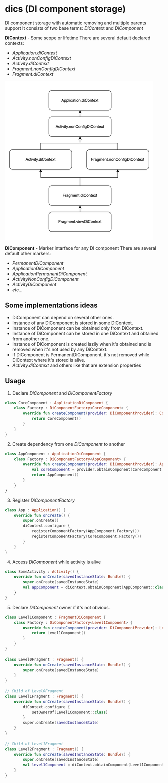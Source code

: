 # dics (DI component storage)
DI component storage with automatic removing and multiple parents support
It consists of two base terms: *DiContex*t and *DiComponent*

**DiContext** - Some scope or lifetime
There are several default declared contexts:
- *Application.diContext*
- *Activity.nonConfigDiContext*
- *Activity.diContext*
- *Fragment.nonConfigDiContext*
- *Fragment.diContext*

![](di_context_hierarchy.png)

**DiComponent** - Marker intarface for any DI component
There are several default other markers:
- *PermanentDiComponent*
- *ApplicationDiComponent*
- *ApplicationPermanentDiComponent*
- *ActivityNonConfigDiComponent*
- *ActivityDiComponent*
- *etc...*

## Some implementations ideas
- DiComponent can depend on several other ones.
- Instance of any DiComponent is stored in some DiContext.
- Instance of DiComponent can be obtained only from DiContext.
- Instance of DiComponent can be stored in one DiContext and obtained from another one.
- Instance of DiComponent is created lazily when it's obtained and is removed when it's not used by any DiContext.
- If DiComponent is PermanentDiComponent, it's not removed while DiContext where it's stored is alive.
- *Activity.diContext* and others like that are extension properties


## Usage
1. Declare *DiComponent* and *DiComponentFactory*

```kotlin
class CoreComponent : ApplicationDiComponent {
    class Factory : DiComponentFactory<CoreComponent> {
        override fun createComponent(provider: DiComponentProvider): CoreComponent {
            return CoreComponent()
        }
    }
}
```
2. Create dependency from one *DiComponent* to another
```kotlin
class AppComponent : ApplicationDiComponent {
    class Factory : DiComponentFactory<AppComponent> {
        override fun createComponent(provider: DiComponentProvider): AppComponent {
            val coreComponent = provider.obtainComponent(CoreComponent::class)
            return AppComponent()
        }
    }
}
```

3. Register *DiComponentFactory*
```kotlin
class App : Application() {
    override fun onCreate() {
        super.onCreate()
        diContext.configure {
            registerComponentFactory(AppComponent.Factory())
            registerComponentFactory(CoreComponent.Factory())
        }
    }
}
```

4. Access *DiComponent* while activity is alive
```kotlin
class SomeActivity : Activity() {
    override fun onCreate(savedInstanceState: Bundle?) {
        super.onCreate(savedInstanceState)
        val appComponent = diContext.obtainComponent(AppComponent::class)
    }
}
```

5. Declare *DiComponent* owner if it's not obvious.
```kotlin
class Level1Component : FragmentDiComponent {
    class Factory : DiComponentFactory<Level1Component> {
        override fun createComponent(provider: DiComponentProvider): Level1Component {
            return Level1Component()
        }
    }
}

class Level0Fragment : Fragment() {
    override fun onCreate(savedInstanceState: Bundle?) {
        super.onCreate(savedInstanceState)
    }
}

// Child of Level0Fragment
class Level1Fragment : Fragment() {
    override fun onCreate(savedInstanceState: Bundle?) {
        diContext.configure {
            setOwnerOf(Level1Component::class)
        }
        super.onCreate(savedInstanceState)
    }
}

// Child of Level1Fragment
class Level2Fragment : Fragment() {
    override fun onCreate(savedInstanceState: Bundle?) {
        super.onCreate(savedInstanceState)
        val level1Component = diContext.obtainComponent(Level1Component::class)
    }
}
```
